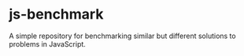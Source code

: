 # js-benchmark
A simple repository for benchmarking similar but different solutions to problems in JavaScript.
